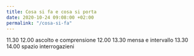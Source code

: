 ```yaml
---
title: Cosa si fa e cosa si porta
date: 2020-10-24 09:08:00 +02:00
permalink: "/cosa-si-fa"
---
```


11.30  12.00 ascolto e comprensione
12.00  13.30 mensa e intervallo
13.30  14.00 spazio interrogazieni